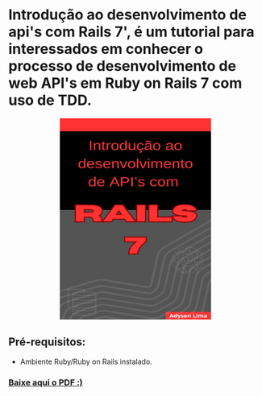 # Introdução ao desenvolvimento de api's com Rails 7', é um tutorial para interessados em conhecer o processo de desenvolvimento de web API's em Ruby on Rails 7 com uso de TDD.

<p align="center"><img src="https://github.com/Adyson-Lima/tutorial_rails_api/blob/main/capa.jpg" height="400" width="300"/></p>

## Pré-requisitos:
- Ambiente Ruby/Ruby on Rails instalado.

### <a href="https://github.com/Adyson-Lima/tutorial_rails_api/blob/main/Tutorial_Rails_API.pdf">Baixe aqui o PDF :)</a> 
